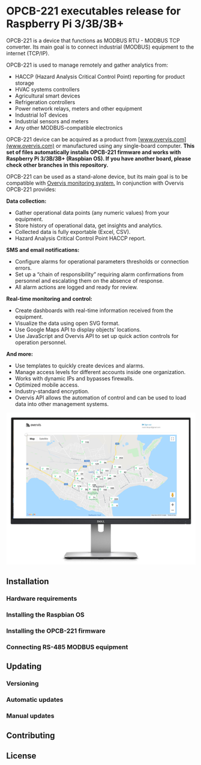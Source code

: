# OPCB-221 executables release for Raspberry Pi 3/3B/3B+

OPCB-221 is a device that functions as MODBUS RTU - MODBUS TCP converter. Its
main goal is to connect industrial (MODBUS) equipment to the internet (TCP/IP).

OPCB-221 is used to manage remotely and gather analytics from:

-   HACCP (Hazard Analysis Critical Control Point) reporting for product storage
-   HVAC systems controllers
-   Agricultural smart devices
-   Refrigeration controllers
-   Power network relays, meters and other equipment
-   Industrial IoT devices
-   Industrial sensors and meters
-   Any other MODBUS-compatible electronics

OPCB-221 device can be acquired as a product from
[www.overvis.com](www.overvis.com) or manufactured using any single-board
computer. **This set of files automatically installs OPCB-221 firmware and works
with Raspberry Pi 3/3B/3B+ (Raspbian OS). If you have another board, please
check other branches in this repository.**

OPCB-221 can be used as a stand-alone device, but its main goal is to be
compatible with [Overvis monitoring system.](www.overvis.com) In conjunction
with Overvis OPCB-221 provides:

**Data collection:**

-   Gather operational data points (any numeric values) from your equipment.
-   Store history of operational data, get insights and analytics.
-   Collected data is fully exportable (Excel, CSV).
-   Hazard Analysis Critical Control Point HACCP report.

**SMS and email notifications:**

-   Configure alarms for operational parameters thresholds or connection errors.
-   Set up a “chain of responsibility” requiring alarm confirmations from
    personnel and escalating them on the absence of response.
-   All alarm actions are logged and ready for review.

**Real-time monitoring and control:**

-   Create dashboards with real-time information received from the equipment.
-   Visualize the data using open SVG format.
-   Use Google Maps API to display objects’ locations.
-   Use JavaScript and Overvis API to set up quick action controls for operation
    personnel.

**And more:**

-   Use templates to quickly create devices and alarms.
-   Manage access levels for different accounts inside one organization.
-   Works with dynamic IPs and bypasses firewalls.
-   Optimized mobile access.
-   Industry-standard encryption.
-   Overvis API allows the automation of control and can be used to load data
    into other management systems.

![Display](./docs/overvis-display.jpeg)

## Installation

### Hardware requirements

### Installing the Raspbian OS

### Installing the OPCB-221 firmware

### Connecting RS-485 MODBUS equipment

## Updating

### Versioning

### Automatic updates

### Manual updates

## Contributing

## License
